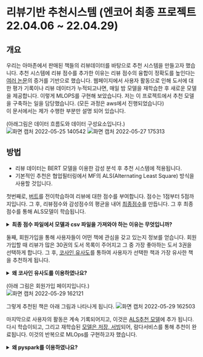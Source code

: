 # 리뷰기반 추천시스템 (엔코어 최종 프로젝트 22.04.06 ~ 22.04.29)

## 개요
우리는 아마존에서 판매된 책들의 리뷰데이터를 바탕으로 추천 시스템을 만들고자 했습니다. 추천 시스템에 리뷰 점수를 추가한 이유는 리뷰 점수의 융합이 정확도를 높인다는 <a href="https://github.com/eundata/Recommendation-System/blob/main/papaers.md">여러 논문</a>의 증거를 기반으로 했습니다. 
웹페이지에서 사용자 활동으로 인해 도서에 대한 평가 기록이나 리뷰 데이터가 누적되고나면, 매일 밤 모델을 재학습한 후 새로운 모델을 제공합니다. 이렇게 MLOPS를 구현해 보았습니다.
저는 이 프로젝트에서 추천 모델을 구축하는 일을 담당했습니다. (모든 과정은 aws에서 진행되었습니다)  
이 문서에서는 제가 수행한 부분만 설명 되어 있습니다.  

(아래그림은 데이터 흐름도와 데이터 구성요소입니다.)  
![화면 캡처 2022-05-25 140542](https://user-images.githubusercontent.com/96279383/170183938-9f9af045-8b36-4eec-9ce0-b9de168f2780.png)
![화면 캡처 2022-05-27 175313](https://user-images.githubusercontent.com/96279383/170814511-f4d17dda-1c29-4540-a666-293da8e98168.png)


## 방법
- 리뷰 데이터는 BERT 모델을 이용한 감성 분석 후 추천 시스템에 적용됩니다.  
- 기본적인 추천은 협업필터링에서 MF의 ALS(Alternating Least Square) 방식을 사용할 것입니다.

첫번째로, <a href = "https://github.com/eundata/Recommendation-System/blob/main/BERT.py">버트</a>를 전이학습하여 리뷰에 대한 점수를 부여합니다. 점수는 1점부터 5점까지입니다. 그 후, 리뷰점수와 감성점수의 평균을 내어 <a href = "https://colab.research.google.com/drive/1c61kuUElz8g9N0YpC10Zp0OjYuQJqzHy?usp=sharing">최종점수</a>를 만듭니다. 그 후 최종점수를 통해 ALS모델이 학습됩니다.
<details>
  <summary><b>최종 점수 파일에서 모델과 csv 파일을 가져와야 하는 이유는 무엇입니까?</b></summary>

모델과 그에 따른 데이터의 버전 관리를 위해 구축되었습니다.
</details>

둘째, 회원가입을 통해 사용자들이 어떤 책에 관심을 갖고 있는지 정보를 얻습니다. 회원가입할 때 리뷰가 많은 30권의 도서 목록이 주어지고 그 중 가장 좋아하는 도서 3권을 선택하게 합니다. 그 후, <a href='https://github.com/eundata/Recommendation-System/blob/main/Cosine_Similarity.py'>코사인 유사도</a>를 통하여 사용자가 선택한 책과 가장 유사한 책을 추천하게 됩니다.
<details>
  <summary><b>왜 코사인 유사도를 이용하였나요?</b></summary>

우리는 ALS모델에서 사용자기반협업필터링(UBCF)을 사용하려 했습니다. 그러나 새로 등록하는 사용자이기에 정보가 없어 UBCF방식으로 추천할 수 없었으며 다른 방법으로 회원등록과 동시에 ALS모델을 학습시켜 추천하게 하는건 시간적으로 촉박하다 판단하여 일단 코사인 유사도를 이용해 추천을 하게끔 구축했습니다.
</details>

(아래 그림은 회원가입 페이지입니다.)  
![화면 캡처 2022-05-29 162121](https://user-images.githubusercontent.com/96279383/170857028-9cdb1b92-5e6f-4b4b-8ad0-39a27921b3aa.png)

그렇게 추천된 책은 아래 그림과 나타나게 됩니다.
![화면 캡처 2022-05-29 162503](https://user-images.githubusercontent.com/96279383/177165927-1d29ca4e-ed31-4ff9-9771-ccece4ba05f3.png)

마지막으로 사용자의 활동은 계속 기록되어지고, 이것은 <a href="ALS_model.py">ALS추천 모델</a>에 추가 됩니다.
다시 학습이되고, 그리고 재학습된 <a href="ALS_model_serving.py">모델은 저장, 서빙</a>되어, 람다서비스를 통해 추천이 완료됩니다. 이것의 반복으로 MLOps를 구현하고자 했습니다.

<details>
  <summary><b>왜 pyspark를 이용하였나요?</b></summary>
스파크는 대용량 데이터를 처리하는 데에 사용됩니다. 이 글에서는 10만개의 데이터가 사용되었으나, 목표로 했던 데이터는 5000만개였습니다. 하지만 시간부족으로 실패했고 65만개 까지는 성공했습니다.
</details>

